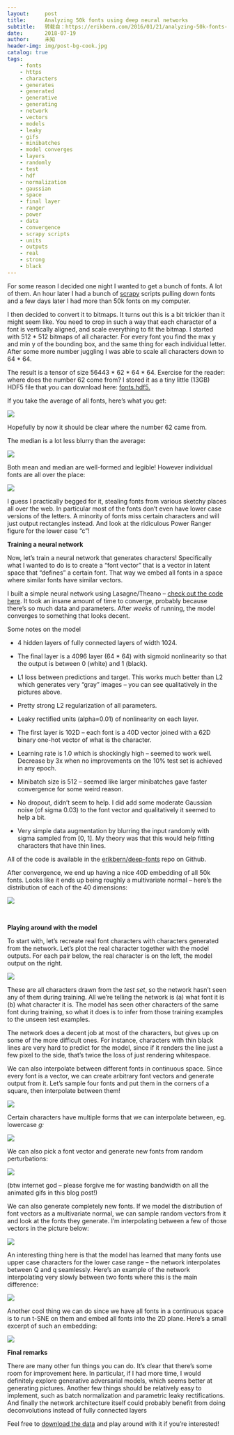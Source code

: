 ```yaml
---
layout:     post
title:      Analyzing 50k fonts using deep neural networks
subtitle:   转载自：https://erikbern.com/2016/01/21/analyzing-50k-fonts-using-deep-neural-networks.html
date:       2018-07-19
author:     未知
header-img: img/post-bg-cook.jpg
catalog: true
tags:
    - fonts
    - https
    - characters
    - generates
    - generated
    - generative
    - generating
    - network
    - vectors
    - models
    - leaky
    - gifs
    - minibatches
    - model converges
    - layers
    - randomly
    - test
    - hdf
    - normalization
    - gaussian
    - space
    - final layer
    - ranger
    - power
    - data
    - convergence
    - scrapy scripts
    - units
    - outputs
    - real
    - strong
    - black
---
```


For some reason I decided one night I wanted to get a bunch of fonts. A lot of them. An hour later I had a bunch of [scrapy](http://scrapy.org/) scripts pulling down fonts and a few days later I had more than 50k fonts on my computer.

I then decided to convert it to bitmaps. It turns out this is a bit trickier than it might seem like. You need to crop in such a way that each character of a font is vertically aligned, and scale everything to fit the bitmap. I started with 512 * 512 bitmaps of all character. For every font you find the max y and min y of the bounding box, and the same thing for each individual letter. After some more number juggling I was able to scale all characters down to 64 * 64.

The result is a tensor of size 56443 * 62 * 64 * 64. Exercise for the reader: where does the number 62 come from? I stored it as a tiny little (13GB) HDF5 file that you can download here: [fonts.hdf5.](https://drive.google.com/open?id=0B0GtwTQ6IF9AU3NOdzFzUWZ0aDQ)

If you take the average of all fonts, here’s what you get:

![](https://erikbern.com/assets/2016/01/avg.png)


Hopefully by now it should be clear where the number 62 came from.

The median is a lot less blurry than the average:

![](https://erikbern.com/assets/2016/01/median.png)


Both mean and median are well-formed and legible! However individual fonts are all over the place:

![](https://erikbern.com/assets/2016/01/alphabet.png)


I guess I practically begged for it, stealing fonts from various sketchy places all over the web. In particular most of the fonts don’t even have lower case versions of the letters. A minority of fonts miss certain characters and will just output rectangles instead. And look at the ridiculous Power Ranger figure for the lower case “c”!

**Training a neural network**

Now, let’s train a neural network that generates characters! Specifically what I wanted to do is to create a “font vector” that is a vector in latent space that “defines” a certain font. That way we embed all fonts in a space where similar fonts have similar vectors.

I built a simple neural network using Lasagne/Theano – [check out the code here](https://github.com/erikbern/deep-fonts/blob/master/model.py). It took an insane amount of time to converge, probably because there’s so much data and parameters. After *weeks* of running, the model converges to something that looks decent.

Some notes on the model

- 4 hidden layers of fully connected layers of width 1024.

- The final layer is a 4096 layer (64 * 64) with sigmoid nonlinearity so that the output is between 0 (white) and 1 (black).

- L1 loss between predictions and target. This works much better than L2 which generates very “gray” images – you can see qualitatively in the pictures above.

- Pretty strong L2 regularization of all parameters.

- Leaky rectified units (alpha=0.01) of nonlinearity on each layer.

- The first layer is 102D – each font is a 40D vector joined with a 62D binary one-hot vector of what is the character.

- Learning rate is 1.0 which is shockingly high – seemed to work well. Decrease by 3x when no improvements on the 10% test set is achieved in any epoch.

- Minibatch size is 512 – seemed like larger minibatches gave faster convergence for some weird reason.

- No dropout, didn’t seem to help. I did add some moderate Gaussian noise (of sigma 0.03) to the font vector and qualitatively it seemed to help a bit.

- Very simple data augmentation by blurring the input randomly with sigma sampled from [0, 1]. My theory was that this would help fitting characters that have thin lines.


All of the code is available in the [erikbern/deep-fonts](https://github.com/erikbern/deep-fonts) repo on Github.

After convergence, we end up having a nice 40D embedding of all 50k fonts. Looks like it ends up being roughly a multivariate normal – here’s the distribution of each of the 40 dimensions:

![](https://erikbern.com/assets/2016/01/pairplot_cropped.png)


 

**Playing around with the model**

To start with, let’s recreate real font characters with characters generated from the network. Let’s plot the real character together with the model outputs. For each pair below, the real character is on the left, the model output on the right.

![](https://erikbern.com/assets/2016/01/real_vs_pred.png)


These are all characters drawn from the *test set*, so the network hasn’t seen any of them during training. All we’re telling the network is (a) what font it is (b) what character it is. The model has seen other characters of the same font during training, so what it does is to infer from those training examples to the unseen test examples.

The network does a decent job at most of the characters, but gives up on some of the more difficult ones. For instance, characters with thin black lines are very hard to predict for the model, since if it renders the line just a few pixel to the side, that’s twice the loss of just rendering whitespace.

We can also interpolate between different fonts in continuous space. Since every font is a vector, we can create arbitrary font vectors and generate output from it. Let’s sample four fonts and put them in the corners of a square, then interpolate between them!

![](https://erikbern.com/assets/2016/01/grid2.png)


Certain characters have multiple forms that we can interpolate between, eg. lowercase *g:*

![](https://erikbern.com/assets/2016/01/grid3.png)


We can also pick a font vector and generate new fonts from random perturbations:

![](https://erikbern.com/assets/2016/01/noisy_font_2.gif)


(btw internet god – please forgive me for wasting bandwidth on all the animated gifs in this blog post!)

We can also generate completely new fonts. If we model the distribution of font vectors as a multivariate normal, we can sample random vectors from it and look at the fonts they generate. I’m interpolating between a few of those vectors in the picture below:

![](https://erikbern.com/assets/animated_font.gif)


An interesting thing here is that the model has learned that many fonts use upper case characters for the lower case range – the network interpolates between Q and q seamlessly. Here’s an example of the network interpolating very slowly between two fonts where this is the main difference:

![](https://erikbern.com/assets/font_pair.gif)


Another cool thing we can do since we have all fonts in a continuous space is to run t-SNE on them and embed all fonts into the 2D plane. Here’s a small excerpt of such an embedding:

![](https://erikbern.com/assets/tsne_cropped.png)


**Final remarks**

There are many other fun things you can do. It’s clear that there’s some room for improvement here. In particular, if I had more time, I would definitely explore generative adversarial models, which seems better at generating pictures. Another few things should be relatively easy to implement, such as batch normalization and parametric leaky rectifications. And finally the network architecture itself could probably benefit from doing deconvolutions instead of fully connected layers

Feel free to [download the data](https://drive.google.com/open?id=0B0GtwTQ6IF9AU3NOdzFzUWZ0aDQ) and play around with it if you’re interested!
